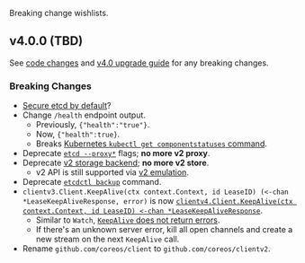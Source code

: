 

Breaking change wishlists.


## v4.0.0 (TBD)

See [code changes](https://github.com/coreos/etcd/compare/v3.3.0...v4.0.0) and [v4.0 upgrade guide](https://github.com/coreos/etcd/blob/master/Documentation/upgrades/upgrade_4_0.md) for any breaking changes.

### Breaking Changes

- [Secure etcd by default](https://github.com/coreos/etcd/issues/9475)?
- Change `/health` endpoint output.
  - Previously, `{"health":"true"}`.
  - Now, `{"health":true}`.
  - Breaks [Kubernetes `kubectl get componentstatuses` command](https://github.com/kubernetes/kubernetes/issues/58240).
- Deprecate [`etcd --proxy*`](TODO) flags; **no more v2 proxy**.
- Deprecate [v2 storage backend](https://github.com/coreos/etcd/issues/9232); **no more v2 store**.
  - v2 API is still supported via [v2 emulation](TODO).
- Deprecate [`etcdctl backup`](TODO) command.
- `clientv3.Client.KeepAlive(ctx context.Context, id LeaseID) (<-chan *LeaseKeepAliveResponse, error)` is now [`clientv4.Client.KeepAlive(ctx context.Context, id LeaseID) <-chan *LeaseKeepAliveResponse`](TODO).
  - Similar to `Watch`, [`KeepAlive` does not return errors](https://github.com/coreos/etcd/issues/7488).
  - If there's an unknown server error, kill all open channels and create a new stream on the next `KeepAlive` call.
- Rename `github.com/coreos/client` to `github.com/coreos/clientv2`.

